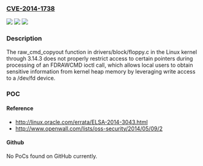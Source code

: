 ### [CVE-2014-1738](https://cve.mitre.org/cgi-bin/cvename.cgi?name=CVE-2014-1738)
![](https://img.shields.io/static/v1?label=Product&message=n%2Fa&color=blue)
![](https://img.shields.io/static/v1?label=Version&message=n%2Fa&color=blue)
![](https://img.shields.io/static/v1?label=Vulnerability&message=n%2Fa&color=brighgreen)

### Description

The raw_cmd_copyout function in drivers/block/floppy.c in the Linux kernel through 3.14.3 does not properly restrict access to certain pointers during processing of an FDRAWCMD ioctl call, which allows local users to obtain sensitive information from kernel heap memory by leveraging write access to a /dev/fd device.

### POC

#### Reference
- http://linux.oracle.com/errata/ELSA-2014-3043.html
- http://www.openwall.com/lists/oss-security/2014/05/09/2

#### Github
No PoCs found on GitHub currently.

